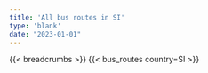 ```yaml
---
title: 'All bus routes in SI'
type: 'blank'
date: "2023-01-01"
---
```


{{< breadcrumbs >}}
{{< bus_routes country=SI >}}
